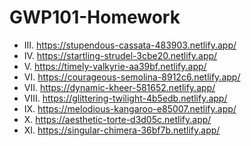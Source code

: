 # GWP101-Homework

+ III. https://stupendous-cassata-483903.netlify.app/
+ IV. https://startling-strudel-3cbe20.netlify.app/
+ V. https://timely-valkyrie-aa39bf.netlify.app/
+ VI. https://courageous-semolina-8912c6.netlify.app/
+ VII. https://dynamic-kheer-581652.netlify.app/
+ VIII. https://glittering-twilight-4b5edb.netlify.app/
+ IX. https://melodious-kangaroo-e85007.netlify.app/
+ X. https://aesthetic-torte-d3d05c.netlify.app/
+ XI. https://singular-chimera-36bf7b.netlify.app/

